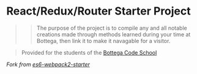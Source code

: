 # React/Redux/Router Starter Project


>> The purpose of the project is to compile any and all notable creations made through methods learned
>> during your time at Bottega, then link it to make it navagable for a visitor.

> Provided for the students of the [Bottega Code School](https://bottega.tech/)

*Fork from [es6-webpack2-starter](https://github.com/micooz/es6-webpack2-starter)*